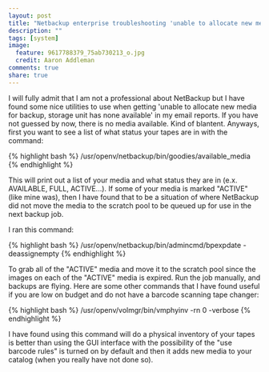 ```yaml
---
layout: post
title: "Netbackup enterprise troubleshooting 'unable to allocate new media for backup, storage unit has none available'"
description: ""
tags: [system]
image:
  feature: 9617788379_75ab730213_o.jpg
  credit: Aaron Addleman
comments: true
share: true
---
```


I will fully admit that I am not a professional about NetBackup but I have found some nice utilities to use when getting 'unable to allocate new media for backup, storage unit has none available' in my email reports.
If you have not guessed by now, there is no media available. Kind of blantent. Anyways, first you want to see a list of what status your tapes are in with the command:

{% highlight bash %}
    /usr/openv/netbackup/bin/goodies/available_media
{% endhighlight %}

This will print out a list of your media and what status they are in (e.x. AVAILABLE, FULL, ACTIVE...). If some of your media is marked "ACTIVE" (like mine was), then I have found that to be a situation of where NetBackup did not move the media to the scratch pool to be queued up for use in the next backup job.

I ran this command:

{% highlight bash %}
    /usr/openv/netbackup/bin/admincmd/bpexpdate -deassignempty
{% endhighlight %}

To grab all of the "ACTIVE" media and move it to the scratch pool since the images on each of the "ACTIVE" media is expired.
Run the job manually, and backups are flying.
Here are some other commands that I have found useful if you are low on budget and do not have a barcode scanning tape changer:

{% highlight bash %}
    /usr/openv/volmgr/bin/vmphyinv -rn 0 -verbose
{% endhighlight %}

I have found using this command will do a physical inventory of your tapes is better than using the GUI interface with the possibility of the "use barcode rules" is turned on by default and then it adds new media to your catalog (when you really have not done so).
